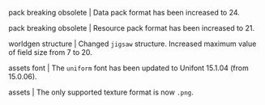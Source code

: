 pack breaking obsolete | Data pack format has been increased to 24.

pack breaking obsolete | Resource pack format has been increased to 21.

worldgen structure | Changed `jigsaw` structure. Increased maximum value of field size from 7 to 20.

assets font | The `uniform` font has been updated to Unifont 15.1.04 (from 15.0.06).

assets | The only supported texture format is now `.png`.
